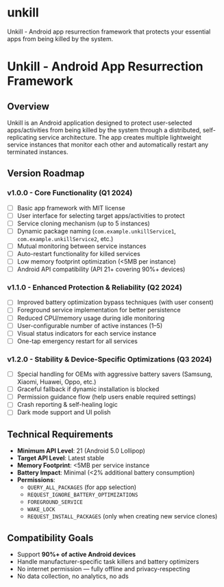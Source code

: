 # unkill
Unkill - Android app resurrection framework that protects your essential apps from being killed by the system.

# Unkill - Android App Resurrection Framework

## Overview
Unkill is an Android application designed to protect user-selected apps/activities from being killed by the system through a distributed, self-replicating service architecture. The app creates multiple lightweight service instances that monitor each other and automatically restart any terminated instances.

## Version Roadmap

### v1.0.0 - Core Functionality (Q1 2024)
- [ ] Basic app framework with MIT license
- [ ] User interface for selecting target apps/activities to protect
- [ ] Service cloning mechanism (up to 5 instances)
- [ ] Dynamic package naming (`com.example.unkillService1`, `com.example.unkillService2`, etc.)
- [ ] Mutual monitoring between service instances
- [ ] Auto-restart functionality for killed services
- [ ] Low memory footprint optimization (<5MB per instance)
- [ ] Android API compatibility (API 21+ covering 90%+ devices)

### v1.1.0 - Enhanced Protection & Reliability (Q2 2024)
- [ ] Improved battery optimization bypass techniques (with user consent)
- [ ] Foreground service implementation for better persistence
- [ ] Reduced CPU/memory usage during idle monitoring
- [ ] User-configurable number of active instances (1–5)
- [ ] Visual status indicators for each service instance
- [ ] One-tap emergency restart for all services

### v1.2.0 - Stability & Device-Specific Optimizations (Q3 2024)
- [ ] Special handling for OEMs with aggressive battery savers (Samsung, Xiaomi, Huawei, Oppo, etc.)
- [ ] Graceful fallback if dynamic installation is blocked
- [ ] Permission guidance flow (help users enable required settings)
- [ ] Crash reporting & self-healing logic
- [ ] Dark mode support and UI polish

## Technical Requirements
- **Minimum API Level**: 21 (Android 5.0 Lollipop)
- **Target API Level**: Latest stable
- **Memory Footprint**: <5MB per service instance
- **Battery Impact**: Minimal (<2% additional battery consumption)
- **Permissions**: 
  - `QUERY_ALL_PACKAGES` (for app selection)
  - `REQUEST_IGNORE_BATTERY_OPTIMIZATIONS`
  - `FOREGROUND_SERVICE`
  - `WAKE_LOCK`
  - `REQUEST_INSTALL_PACKAGES` (only when creating new service clones)

## Compatibility Goals
- Support **90%+ of active Android devices**
- Handle manufacturer-specific task killers and battery optimizers
- No internet permission — fully offline and privacy-respecting
- No data collection, no analytics, no ads
